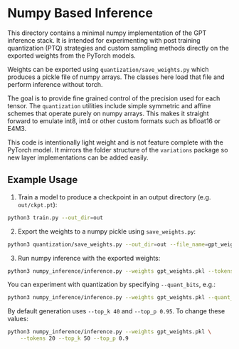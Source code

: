 # Numpy Based Inference

This directory contains a minimal numpy implementation of the GPT
inference stack.  It is intended for experimenting with post training
quantization (PTQ) strategies and custom sampling methods directly on
the exported weights from the PyTorch models.

Weights can be exported using `quantization/save_weights.py` which
produces a pickle file of numpy arrays.  The classes here load that
file and perform inference without torch.

The goal is to provide fine grained control of the precision used for
each tensor.  The `quantization` utilities include simple symmetric and
affine schemes that operate purely on numpy arrays.  This makes it
straight forward to emulate int8, int4 or other custom formats such as
bfloat16 or E4M3.

This code is intentionally light weight and is not feature complete
with the PyTorch model.  It mirrors the folder structure of the
`variations` package so new layer implementations can be added easily.

## Example Usage

1. Train a model to produce a checkpoint in an output directory (e.g. `out/ckpt.pt`):

```bash
python3 train.py --out_dir=out
```

2. Export the weights to a numpy pickle using `save_weights.py`:

```bash
python3 quantization/save_weights.py --out_dir=out --file_name=gpt_weights
```

3. Run numpy inference with the exported weights:

```bash
python3 numpy_inference/inference.py --weights gpt_weights.pkl --tokens 20
```

You can experiment with quantization by specifying `--quant_bits`, e.g.:

```bash
python3 numpy_inference/inference.py --weights gpt_weights.pkl --quant_bits 8 --tokens 20
```

By default generation uses `--top_k 40` and `--top_p 0.95`. To change these values:

```bash
python3 numpy_inference/inference.py --weights gpt_weights.pkl \
    --tokens 20 --top_k 50 --top_p 0.9
```
